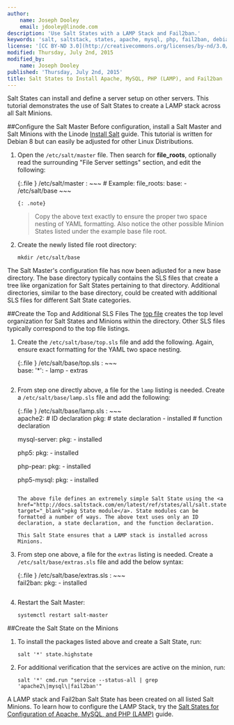 ```yaml
---
author:
    name: Joseph Dooley
    email: jdooley@linode.com
description: 'Use Salt States with a LAMP Stack and Fail2ban.'
keywords: 'salt, saltstack, states, apache, mysql, php, fail2ban, debian 8'
license: '[CC BY-ND 3.0](http://creativecommons.org/licenses/by-nd/3.0/us/)'
modified: Thursday, July 2nd, 2015
modified_by:
    name: Joseph Dooley
published: 'Thursday, July 2nd, 2015'
title: Salt States to Install Apache, MySQL, PHP (LAMP), and Fail2ban
---
```


Salt States can install and define a server setup on other servers. This tutorial demonstrates the use of Salt States to create a LAMP stack across all Salt Minions.

##Configure the Salt Master
Before configuration, install a Salt Master and Salt Minions with the Linode <a href="/docs/networking/salt/install-salt" target="_blank">Install Salt</a> guide. This tutorial is written for Debian 8 but can easily be adjusted for other Linux Distributions. 

1.  Open the `/etc/salt/master` file. Then search for **file_roots**, optionally read the surrounding "File Server settings" section, and edit the following:
    
    {:.file }
    /etc/salt/master
    :   ~~~
        # Example:
          file_roots:
            base:
              - /etc/salt/base
        ~~~

        {: .note}
    >
    > Copy the above text exactly to ensure the proper two space nesting of YAML formatting. Also notice the other possible Minion States listed under the example base file root. 
    
2.  Create the newly listed file root directory:

        mkdir /etc/salt/base

The Salt Master's configuration file has now been adjusted for a new base directory. The base directory typically contains the SLS files that create a tree like organization for Salt States pertaining to that directory. Additional directories, similar to the base directory, could be created with additional SLS files for different Salt State categories. 


##Create the Top and Additional SLS Files 
The <a href="https://docs.saltstack.com/en/latest/ref/states/top.html" target="_blank">top file</a> creates the top level organization for Salt States and Minions within the directory. Other SLS files typically correspond to the top file listings.

1.  Create the `/etc/salt/base/top.sls` file and add the following. Again, ensure exact formatting for the YAML two space nesting.
    
    {:.file }
    /etc/salt/base/top.sls
    :  ~~~  
       base:
         '*':
            - lamp
            - extras
       ~~~

2.  From step one directly above, a file for the `lamp` listing is needed. Create a `/etc/salt/base/lamp.sls` file and add the following: 

    
    {:.file }
    /etc/salt/base/lamp.sls
    :  ~~~  
       apache2:                # ID declaration
         pkg:                  # state declaration
           - installed         # function declaration

       mysql-server:
         pkg:
           - installed

       php5:
         pkg:
           - installed

       php-pear:
         pkg:
           - installed

       php5-mysql:
         pkg:
           - installed
       ~~~

    The above file defines an extremely simple Salt State using the <a href="http://docs.saltstack.com/en/latest/ref/states/all/salt.states.pkg.html" target="_blank">pkg State module</a>. State modules can be formatted a number of ways. The above text uses only an ID declaration, a state declaration, and the function declaration. 

    This Salt State ensures that a LAMP stack is installed across Minions. 

3.  From step one above, a file for the `extras` listing is needed. Create a `/etc/salt/base/extras.sls` file and add the below syntax:
    
    {:.file }
    /etc/salt/base/extras.sls
    :  ~~~  
       fail2ban:
         pkg:
           - installed
       ~~~

4.  Restart the Salt Master:

        systemctl restart salt-master

##Create the Salt State on the Minions

1.  To install the packages listed above and create a Salt State, run:

        salt '*' state.highstate

2.  For additional verification that the services are active on the minion, run:

        salt '*' cmd.run "service --status-all | grep 'apache2\|mysql\|fail2ban'"

A LAMP stack and Fail2ban Salt State has been created on all listed Salt Minions. To learn how to configure the LAMP Stack, try the [Salt States for Configuration of Apache, MySQL, and PHP (LAMP)](/docs/networking/salt/salt-states-configuration-apache-mysql-php) guide.

